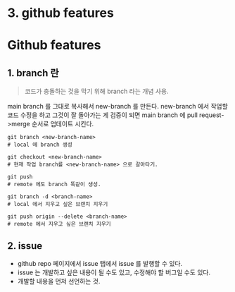 # 3. github features

# Github features

## 1. branch 란
> 코드가 충돌하는 것을 막기 위해 branch 라는 개념 사용.

main branch 를 그대로 복사해서 new-branch 를 만든다. 
new-branch 에서 작업할 코드 수정을 하고
그것이 잘 돌아가는 게 검증이 되면
main branch 에 pull request->merge 순서로 업데이트 시킨다. 

```shell
git branch <new-branch-name>
# local 에 branch 생성

git checkout <new-branch-name>
# 현재 작업 branch를 <new-branch-name> 으로 갈아타기.

git push
# remote 에도 branch 똑같이 생성.

```

```shell
git branch -d <branch-name>
# local 에서 지우고 싶은 브랜치 지우기

git push origin --delete <branch-name>
# remote 에서 지우고 싶은 브랜치 지우기
```
## 2. issue
* github repo 페이지에서 issue 탭에서 issue 를 발행할 수 있다. 
* issue 는 개발하고 싶은 내용이 될 수도 있고, 수정해야 할 버그일 수도 있다. 
* 개발할 내용을 먼저 선언하는 것.